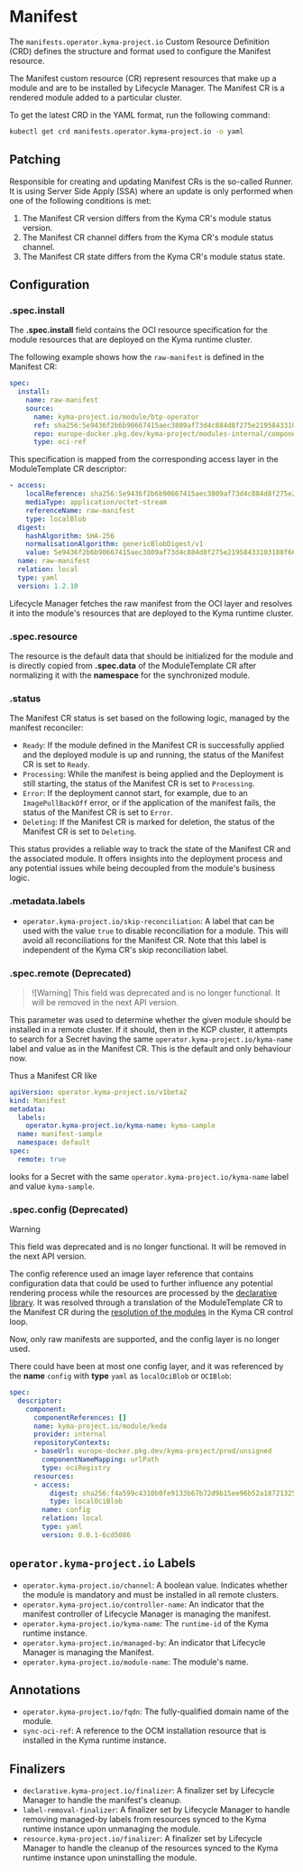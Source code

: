 # Manifest

The `manifests.operator.kyma-project.io` Custom Resource Definition (CRD) defines the structure and format used to configure the Manifest resource.

The Manifest custom resource (CR) represent resources that make up a module and are to be installed by Lifecycle Manager. The Manifest CR is a rendered module added to a particular cluster.

To get the latest CRD in the YAML format, run the following command:

```bash
kubectl get crd manifests.operator.kyma-project.io -o yaml
```

## Patching

Responsible for creating and updating Manifest CRs is the so-called Runner. It is using Server Side Apply (SSA) where an update is only performed when one of the following conditions is met:

1. The Manifest CR version differs from the Kyma CR's module status version.
2. The Manifest CR channel differs from the Kyma CR's module status channel.
3. The Manifest CR state differs from the Kyma CR's module status state.

## Configuration

### **.spec.install**

The **.spec.install** field contains the OCI resource specification for the module resources that are deployed on the Kyma runtime cluster.

The following example shows how the `raw-manifest` is defined in the Manifest CR:

```yaml
spec:
  install:
    name: raw-manifest
    source:
      name: kyma-project.io/module/btp-operator
      ref: sha256:5e9436f2b6b90667415aec3809af73d4c884d8f275e21958433103188f661d4c
      repo: europe-docker.pkg.dev/kyma-project/modules-internal/component-descriptors
      type: oci-ref
```

This specification is mapped from the corresponding access layer in the ModuleTemplate CR descriptor:

```yaml
- access:
    localReference: sha256:5e9436f2b6b90667415aec3809af73d4c884d8f275e21958433103188f661d4c
    mediaType: application/octet-stream
    referenceName: raw-manifest
    type: localBlob
  digest:
    hashAlgorithm: SHA-256
    normalisationAlgorithm: genericBlobDigest/v1
    value: 5e9436f2b6b90667415aec3809af73d4c884d8f275e21958433103188f661d4c
  name: raw-manifest
  relation: local
  type: yaml
  version: 1.2.10
```

Lifecycle Manager fetches the raw manifest from the OCI layer and resolves it into the module's resources that are deployed to the Kyma runtime cluster.

### **.spec.resource**

The resource is the default data that should be initialized for the module and is directly copied from **.spec.data** of the ModuleTemplate CR after normalizing it with the **namespace** for the synchronized module.

### **.status**

The Manifest CR status is set based on the following logic, managed by the manifest reconciler:

* `Ready`: If the module defined in the Manifest CR is successfully applied and the deployed module is up and running, the status of the Manifest CR is set to `Ready`.
* `Processing`: While the manifest is being applied and the Deployment is still starting, the status of the Manifest CR is set to `Processing`.
* `Error`: If the deployment cannot start, for example, due to an `ImagePullBackOff` error, or if the application of the manifest fails, the status of the Manifest CR is set to `Error`.
* `Deleting`:  If the Manifest CR is marked for deletion, the status of the Manifest CR is set to `Deleting`.

This status provides a reliable way to track the state of the Manifest CR and the associated module. It offers insights into the deployment process and any potential issues while being decoupled from the module's business logic.

### **.metadata.labels**

* `operator.kyma-project.io/skip-reconciliation`: A label that can be used with the value `true` to disable reconciliation for a module. This will avoid all reconciliations for the Manifest CR. Note that this label is independent of the Kyma CR's skip reconciliation label. 

### **.spec.remote (Deprecated)**

> ![Warning]
> This field was deprecated and is no longer functional. It will be removed in the next API version.


This parameter was used to determine whether the given module should be installed in a remote cluster. If it should, then in the KCP cluster, it attempts to search for a Secret having the same `operator.kyma-project.io/kyma-name` label and value as in the Manifest CR. This is the default and only behaviour now.

Thus a Manifest CR like

```yaml
apiVersion: operator.kyma-project.io/v1beta2
kind: Manifest
metadata:
  labels:
    operator.kyma-project.io/kyma-name: kyma-sample
  name: manifest-sample
  namespace: default
spec:
  remote: true
```

looks for a Secret with the same `operator.kyma-project.io/kyma-name` label and value `kyma-sample`.

### **.spec.config (Deprecated)**

> [!Warning]
> This field was deprecated and is no longer functional. It will be removed in the next API version.

The config reference used an image layer reference that contains configuration data that could be used to further
influence any potential rendering process while the resources are processed by
the [declarative library](../../../internal/declarative/). It was resolved through a
translation of the ModuleTemplate CR to the Manifest CR during
the [resolution of the modules](../../../internal/manifest/parser/template_to_module.go) in the Kyma CR control loop.

Now, only raw manifests are supported, and the config layer is no longer used.

There could have been at most one config layer, and it was referenced by the **name** `config` with **type** `yaml` as `localOciBlob` or `OCIBlob`:

```yaml
spec:
  descriptor:
    component:
      componentReferences: []
      name: kyma-project.io/module/keda
      provider: internal
      repositoryContexts:
      - baseUrl: europe-docker.pkg.dev/kyma-project/prod/unsigned
        componentNameMapping: urlPath
        type: ociRegistry
      resources:
      - access:
          digest: sha256:f4a599c4310b0fe9133b67b72d9b15ee96b52a1872132528c83978239b5effef
          type: localOciBlob
        name: config
        relation: local
        type: yaml
        version: 0.0.1-6cd5086
```

## `operator.kyma-project.io` Labels

* `operator.kyma-project.io/channel`: A boolean value. Indicates whether the module is mandatory and must be installed in all remote clusters.
* `operator.kyma-project.io/controller-name`: An indicator that the manifest controller of Lifecycle Manager is managing the manifest.
* `operator.kyma-project.io/kyma-name`: The `runtime-id` of the Kyma runtime instance.
* `operator.kyma-project.io/managed-by`: An indicator that Lifecycle Manager is managing the Manifest.
* `operator.kyma-project.io/module-name`: The module's name.

## Annotations

* `operator.kyma-project.io/fqdn`: The fully-qualified domain name of the module.
* `sync-oci-ref`: A reference to the OCM installation resource that is installed in the Kyma runtime instance. 

## Finalizers

* `declarative.kyma-project.io/finalizer`: A finalizer set by Lifecycle Manager to handle the manifest's cleanup.
* `label-removal-finalizer`: A finalizer set by Lifecycle Manager to handle removing managed-by labels from resources synced to the Kyma runtime instance upon unmanaging the module.
* `resource.kyma-project.io/finalizer`: A finalizer set by Lifecycle Manager to handle the cleanup of the resources synced to the Kyma runtime instance upon uninstalling the module.
